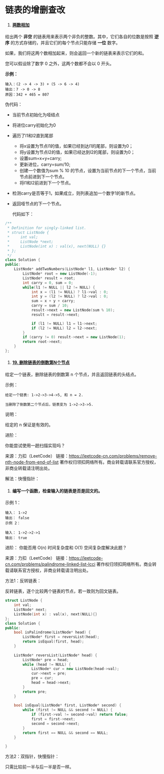 # 链表的增删查改

1. #### [两数相加](https://leetcode-cn.com/problems/add-two-numbers/)

给出两个 **非空** 的链表用来表示两个非负的整数。其中，它们各自的位数是按照 **逆序** 的方式存储的，并且它们的每个节点只能存储 **一位** 数字。

如果，我们将这两个数相加起来，则会返回一个新的链表来表示它们的和。

您可以假设除了数字 0 之外，这两个数都不会以 0 开头。

**示例：**

```
输入：(2 -> 4 -> 3) + (5 -> 6 -> 4)
输出：7 -> 0 -> 8
原因：342 + 465 = 807
```

伪代码：

- 当前节点初始化为哑结点

- 将进位carry初始化为0

- 遍历了l1和l2直到尾部

  - 将x设置为节点l1的值，如果已经到达l1的尾部，则设置为0；
  - 将y设置为节点l2的值，如果已经达到l2的尾部，则设置为0；
  - 设置sum=x+y+carry;
  - 更新进位，carry=sum/10;
  - 创建一个数值为sum % 10 的节点，设置为当前节点的下一个节点，当前节点前进到下一个节点。
  - 将l1和l2前进到下一个节点。

- 检测carry是否等于1，如果成立，则列表追加一个数字1的新节点。

- 返回哑节点的下一个节点。

  代码如下：

  

```cpp
/**
 * Definition for singly-linked list.
 * struct ListNode {
 *     int val;
 *     ListNode *next;
 *     ListNode(int x) : val(x), next(NULL) {}
 * };
 */
class Solution {
public:
    ListNode* addTwoNumbers(ListNode* l1, ListNode* l2) {
        ListNode* root = new ListNode(-1);
        ListNode* result = root;
        int carry = 0, sum = 0;
        while(l1 != NULL || l2 != NULL) {
            int x = (l1 != NULL) ? l1->val : 0;
            int y = (l2 != NULL) ? l2->val : 0;
            sum = x + y + carry;
            carry = sum / 10;
            result->next = new ListNode(sum % 10);
            result = result->next;

            if (l1 != NULL) l1 = l1->next;
            if (l2 != NULL) l2 = l2->next;
        }
        if (carry != 0) result->next = new ListNode(1);
        return root->next;
    }
};
```





1. #### [19. 删除链表的倒数第N个节点](https://leetcode-cn.com/problems/remove-nth-node-from-end-of-list/)

给定一个链表，删除链表的倒数第 n 个节点，并且返回链表的头结点。

示例：

```
给定一个链表: 1->2->3->4->5, 和 n = 2.

当删除了倒数第二个节点后，链表变为 1->2->3->5.
```


说明：

给定的 n 保证是有效的。

进阶：

你能尝试使用一趟扫描实现吗？

来源：力扣（LeetCode）
链接：https://leetcode-cn.com/problems/remove-nth-node-from-end-of-list
著作权归领扣网络所有。商业转载请联系官方授权，非商业转载请注明出处。

解法：快慢指针：







1. #### 编写一个函数，检查输入的链表是否是回文的。

示例 1：

```
输入： 1->2
输出： false 
示例 2：

输入： 1->2->2->1
输出： true 
```


进阶：
你能否用 O(n) 时间复杂度和 O(1) 空间复杂度解决此题？

来源：力扣（LeetCode）
链接：https://leetcode-cn.com/problems/palindrome-linked-list-lcci
著作权归领扣网络所有。商业转载请联系官方授权，非商业转载请注明出处。

方法1：反转链表：

反转链表，逐个比较两个链表的节点，若一致则为回文链表。

```cpp
struct ListNode {
	int val;
    ListNode* next;
    ListNode(int x) : val(x), next(NULL){}
};
class Solution {
public:
    bool isPalindrome(ListNode* head) {
        ListNode* first = reversList(head);
        return isEqual(first, head);
    }
    
    ListNode* reversList(ListNode* head) {
        ListNode* pre = head;
        while (head != NULL) {
            ListNode* cur = new ListNode(head->val);
            cur->next = pre;
            pre = cur;
            head = head->next;
        }
        return pre;
    }
    
    bool isEqual(ListNode* first, ListNode* second) {
        while (first != NULL && second != NULL) {
            if (first->val != second->val) return false;
            first = first->next;
            second = second->next;
        }
        return first == NULL && second == NULL;
    }
    
}
```

方法2：双指针，快慢指针：

只需比较前一半与后一半是否一样。